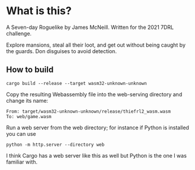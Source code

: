 # What is this?

A Seven-day Roguelike by James McNeill. Written for the 2021 7DRL challenge.

Explore mansions, steal all their loot, and get out without being caught by the guards.
Don disguises to avoid detection.

## How to build

    cargo build --release --target wasm32-unknown-unknown
    
Copy the resulting Webassembly file into the web-serving directory and change its name:

    From: target/wasm32-unknown-unknown/release/thiefrl2_wasm.wasm
    To: web/game.wasm

Run a web server from the web directory; for instance if Python is installed you can use

    python -m http.server --directory web

I think Cargo has a web server like this as well but Python is the one I was familiar with.
